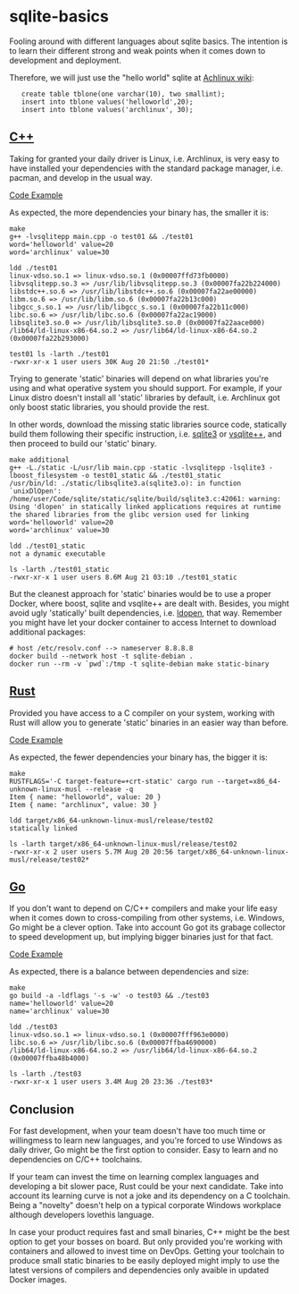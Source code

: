 # sqlite-basics

Fooling around with different languages about sqlite basics. The intention is to learn their different strong and weak points when it comes down to development and  deployment.

Therefore, we will just use the "hello world" sqlite at [Achlinux wiki](https://wiki.archlinux.org/title/SQLite):

       create table tblone(one varchar(10), two smallint);
       insert into tblone values('helloworld',20);
       insert into tblone values('archlinux', 30);

## [C++](test01/)

Taking for granted your daily driver is Linux, i.e. Archlinux, is very easy to have installed your dependencies with the standard package manager, i.e. pacman, and develop in the usual way.

[Code Example](test01/main.cpp)

As expected, the more dependencies your binary has, the smaller it is:

	make
	g++ -lvsqlitepp main.cpp -o test01 && ./test01
	word='helloworld' value=20
	word='archlinux' value=30

	ldd ./test01
	linux-vdso.so.1 => linux-vdso.so.1 (0x00007ffd73fb0000)
	libvsqlitepp.so.3 => /usr/lib/libvsqlitepp.so.3 (0x00007fa22b224000)
	libstdc++.so.6 => /usr/lib/libstdc++.so.6 (0x00007fa22ae00000)
	libm.so.6 => /usr/lib/libm.so.6 (0x00007fa22b13c000)
	libgcc_s.so.1 => /usr/lib/libgcc_s.so.1 (0x00007fa22b11c000)
	libc.so.6 => /usr/lib/libc.so.6 (0x00007fa22ac19000)
	libsqlite3.so.0 => /usr/lib/libsqlite3.so.0 (0x00007fa22aace000)
	/lib64/ld-linux-x86-64.so.2 => /usr/lib64/ld-linux-x86-64.so.2 (0x00007fa22b293000)

	test01 ls -larth ./test01
	-rwxr-xr-x 1 user users 30K Aug 20 21:50 ./test01*

Trying to generate 'static' binaries will depend on what libraries you're using and what operative system you should support. For example, if your Linux distro doesn't install all 'static' libraries by default, i.e. Archlinux got only boost static libraries, you should provide the rest. 

In other words, download the missing static libraries source code, statically build them following their specific instruction, i.e. [sqlite3](https://github.com/sqlite/sqlite) or [vsqlite++](https://github.com/vinzenz/vsqlite--), and then proceed to build our 'static' binary.

	make additional
	g++ -L./static -L/usr/lib main.cpp -static -lvsqlitepp -lsqlite3 -lboost_filesystem -o test01_static && ./test01_static
	/usr/bin/ld: ./static/libsqlite3.a(sqlite3.o): in function `unixDlOpen':
	/home/user/Code/sqlite/static/sqlite/build/sqlite3.c:42061: warning: Using 'dlopen' in statically linked applications requires at runtime the shared libraries from the glibc version used for linking
	word='helloworld' value=20
	word='archlinux' value=30

	ldd ./test01_static 
	not a dynamic executable

	ls -larth ./test01_static 
	-rwxr-xr-x 1 user users 8.6M Aug 21 03:10 ./test01_static

But the cleanest approach for 'static' binaries would be to use a proper Docker, where boost, sqlite and vsqlite++ are dealt with. Besides, you might avoid ugly 'statically' built dependencies, i.e. [ldopen](https://wiki.musl-libc.org/functional-differences-from-glibc.html#Lazy-bindings), that way. Remember you might have let your docker container to access Internet to download additional packages:

	# host /etc/resolv.conf --> nameserver 8.8.8.8
	docker build --network host -t sqlite-debian .
	docker run --rm -v `pwd`:/tmp -t sqlite-debian make static-binary

## [Rust](test02/)

Provided you have access to a C compiler on your system, working with Rust will allow you to generate 'static' binaries in an easier way than before.

[Code Example](test02/src/main.rs)

As expected, the fewer dependencies your binary has, the bigger it is:

	make
	RUSTFLAGS='-C target-feature=+crt-static' cargo run --target=x86_64-unknown-linux-musl --release -q
	Item { name: "helloworld", value: 20 }
	Item { name: "archlinux", value: 30 }

	ldd target/x86_64-unknown-linux-musl/release/test02
	statically linked

	ls -larth target/x86_64-unknown-linux-musl/release/test02
	-rwxr-xr-x 2 user users 5.7M Aug 20 20:56 target/x86_64-unknown-linux-musl/release/test02*

## [Go](test03/)

If you don't want to depend on C/C++ compilers and make your life easy when it comes down to cross-compiling from other systems, i.e. Windows, Go might be a clever option. Take into account Go got its grabage collector to speed development up, but implying bigger binaries just for that fact.

[Code Example](test03/main.go)

As expected, there is a balance between dependencies and size:

	make
	go build -a -ldflags '-s -w' -o test03 && ./test03
	name='helloworld' value=20
	name='archlinux' value=30

	ldd ./test03
	linux-vdso.so.1 => linux-vdso.so.1 (0x00007fff963e0000)
	libc.so.6 => /usr/lib/libc.so.6 (0x00007ffba4690000)
	/lib64/ld-linux-x86-64.so.2 => /usr/lib64/ld-linux-x86-64.so.2 (0x00007ffba48b4000)

	ls -larth ./test03
	-rwxr-xr-x 1 user users 3.4M Aug 20 23:36 ./test03*

## Conclusion

For fast development, when your team doesn't have too much time or willingmess to learn new languages, and you're forced to use Windows as daily driver, Go might be the first option to consider. Easy to learn and no dependencies on C/C++ toolchains.

If your team can invest the time on learning complex languages and developing a bit slower pace, Rust could be your next candidate. Take into account its learning curve is not a joke and its dependency on a C toolchain. Being a "novelty" doesn't help on a typical corporate Windows workplace although developers lovethis language. 

In case your product requires fast and small binaries, C++ might be the best option to get your bosses on board. But only provided you're working with containers and allowed to invest time on DevOps. Getting your toolchain to produce small static binaries to be easily deployed might imply to use the latest versions of compilers and dependencies only avaible in updated Docker images.
 
